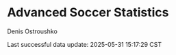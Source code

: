 # Advanced Soccer Statistics
Denis Ostroushko

<!-- gfm -->

Last successful data update: 2025-05-31 15:17:29 CST
